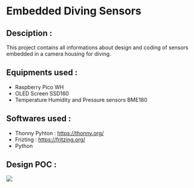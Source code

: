 # Embedded Diving Sensors

## Desciption : 

This project contains all informations about design and coding of sensors embedded in a camera housing for diving.

## Equipments used : 

- Raspberry Pico WH
- OLED Screen SSD160
- Temperature Humidity and Pressure sensors BME180

## Softwares used : 

- Thonny Pyhton : https://thonny.org/
- Frizting : https://fritzing.org/
- Python

## Design POC : 

<img src="https://github.com/CletBoudehenn/Embedded_Diving_Sensors/blob/main/Fritzing/Component_Design.png"/>
